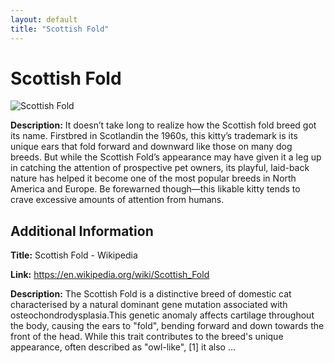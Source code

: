 ```yaml
---
layout: default
title: "Scottish Fold"
---
```


# Scottish Fold

![Scottish Fold](https://www.trupanion.com/images/trupanionwebsitelibraries/pet-blogs/scottish-fold-kitten-group-1-.jpg?sfvrsn=1c42df5_4)

**Description:** It doesn’t take long to realize how the Scottish fold breed got its name. Firstbred in Scotlandin the 1960s, this kitty’s trademark is its unique ears that fold forward and downward like those on many dog breeds. But while the Scottish Fold’s appearance may have given it a leg up in catching the attention of prospective pet owners, its playful, laid-back nature has helped it become one of the most popular breeds in North America and Europe. Be forewarned though—this likable kitty tends to crave excessive amounts of attention from humans.

## Additional Information

**Title:** Scottish Fold - Wikipedia

**Link:** https://en.wikipedia.org/wiki/Scottish_Fold

**Description:** The Scottish Fold is a distinctive breed of domestic cat characterised by a natural dominant gene mutation associated with osteochondrodysplasia.This genetic anomaly affects cartilage throughout the body, causing the ears to "fold", bending forward and down towards the front of the head. While this trait contributes to the breed's unique appearance, often described as "owl-like", [1] it also ...

